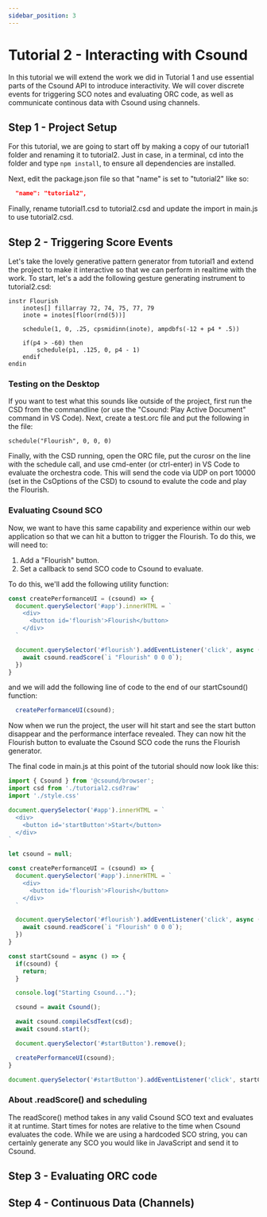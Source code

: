 ```yaml
---
sidebar_position: 3
---
```


# Tutorial 2 - Interacting with Csound

In this tutorial we will extend the work we did in Tutorial 1 and use essential parts of the Csound API to introduce interactivity. We will cover discrete events for triggering SCO notes and evaluating ORC code, as well as communicate continous data with Csound using channels.  

## Step 1 - Project Setup 

For this tutorial, we are going to start off by making a copy of our tutorial1 folder and renaming it to tutorial2. Just in case, in a terminal, cd into the folder and type `npm install`, to ensure all dependencies are installed. 

Next, edit the package.json file so that "name" is set to "tutorial2" like so:

```json
  "name": "tutorial2",
```

Finally, rename tutorial1.csd to tutorial2.csd and update the import in main.js to use tutorial2.csd. 

## Step 2 - Triggering Score Events 

Let's take the lovely generative pattern generator from tutorial1 and extend the project to make it interactive so that we can perform in realtime with the work. To start, let's a add the following gesture generating instrument to tutorial2.csd:

```csound
instr Flourish
    inotes[] fillarray 72, 74, 75, 77, 79 
    inote = inotes[floor(rnd(5))]

    schedule(1, 0, .25, cpsmidinn(inote), ampdbfs(-12 + p4 * .5))

    if(p4 > -60) then
        schedule(p1, .125, 0, p4 - 1)
    endif
endin
```

### Testing on the Desktop

If you want to test what this sounds like outside of the project, first run the CSD from the commandline (or use the "Csound: Play Active Document" command in VS Code). Next, create a test.orc file and put the following in the file:

```csound
schedule("Flourish", 0, 0, 0)
```

Finally, with the CSD running, open the ORC file, put the curosr on the line with the schedule call, and use cmd-enter (or ctrl-enter) in VS Code to evaluate the orchestra code. This will send the code via UDP on port 10000 (set in the CsOptions of the CSD) to csound to evalute the code and play the Flourish.

### Evaluating Csound SCO

Now, we want to have this same capability and experience within our web application so that we can hit a button to trigger the Flourish. To do this, we will need to:

1. Add a "Flourish" button.
2. Set a callback to send SCO code to Csound to evaluate.

To do this, we'll add the following utility function:

```js
const createPerformanceUI = (csound) => {
  document.querySelector('#app').innerHTML = `
    <div>
      <button id='flourish'>Flourish</button>
    </div>
  `

  document.querySelector('#flourish').addEventListener('click', async () => {
    await csound.readScore(`i "Flourish" 0 0 0`);
  })
}
```

and we will add the following line of code to the end of our startCsound() function:

```js
  createPerformanceUI(csound);
```

Now when we run the project, the user will hit start and see the start button disappear and the performance interface revealed. They can now hit the Flourish button to evaluate the Csound SCO code the runs the Flourish generator.  

The final code in main.js at this point of the tutorial should now look like this:

```js
import { Csound } from '@csound/browser';
import csd from './tutorial2.csd?raw'
import './style.css'

document.querySelector('#app').innerHTML = `
  <div>
    <button id='startButton'>Start</button>
  </div>
`

let csound = null;

const createPerformanceUI = (csound) => {
  document.querySelector('#app').innerHTML = `
    <div>
      <button id='flourish'>Flourish</button>
    </div>
  `

  document.querySelector('#flourish').addEventListener('click', async () => {
    await csound.readScore(`i "Flourish" 0 0 0`);
  })
}

const startCsound = async () => {
  if(csound) {
    return;
  }

  console.log("Starting Csound...");

  csound = await Csound();

  await csound.compileCsdText(csd);
  await csound.start();

  document.querySelector('#startButton').remove();

  createPerformanceUI(csound);
}

document.querySelector('#startButton').addEventListener('click', startCsound);
```

### About .readScore() and scheduling

The readScore() method takes in any valid Csound SCO text and evaluates it at runtime. Start times for notes are relative to the time when Csound evaluates the code. While we are using a hardcoded SCO string, you can certainly generate any SCO you would like in JavaScript and send it to Csound.





## Step 3 - Evaluating ORC code 

## Step 4 - Continuous Data (Channels) 

